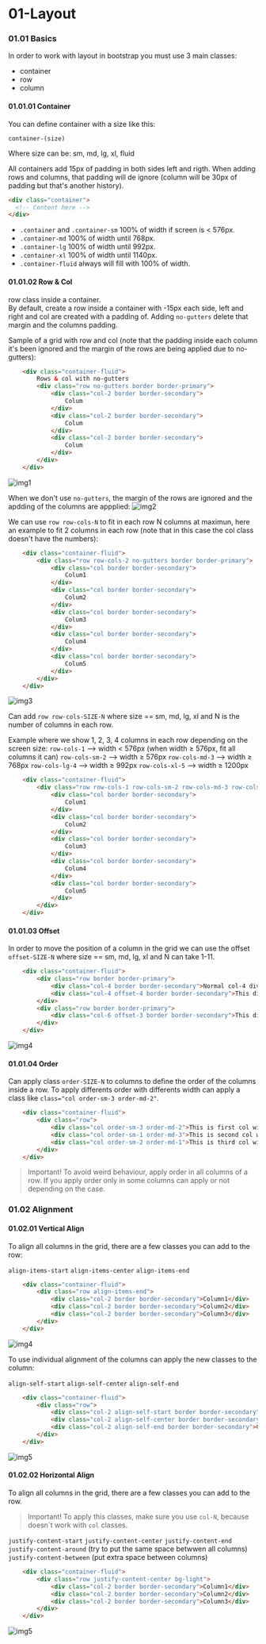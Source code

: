 # 01-Layout

### 01.01 Basics

In order to work with layout in bootstrap you must use 3 main classes:
 - container
 - row
 - column

#### 01.01.01  Container

You can define container with a size like this:

```container-(size)```

Where size can be: sm, md, lg, xl, fluid

All containers add 15px of padding in both sides left and rigth. When adding rows and columns, that padding will de ignore (column will be 30px of padding but that's another history).

```html
<div class="container">
  <!-- Content here -->
</div>
```

 - ```.container``` and ```.container-sm``` 100% of width if screen is < 576px.
 - ```.container-md``` 100% of width until 768px.
 - ```.container-lg``` 100% of width until 992px.
 - ```.container-xl``` 100% of width until 1140px.
 - ```.container-fluid``` always will fill with 100% of width.

#### 01.01.02  Row & Col

row class inside a container.   
By default, create a row inside a container with -15px each side, left and right and col are created with a padding of. Adding `no-gutters` delete that margin and the columns padding.

Sample of a grid with row and col (note that the padding inside each column it's been ignored and the margin of the rows are being applied due to no-gutters):
```html
    <div class="container-fluid">
        Rows & col with no-gutters
        <div class="row no-gutters border border-primary">
            <div class="col-2 border border-secondary">
                Colum
            </div>
            <div class="col-2 border border-secondary">
                Colum
            </div>
            <div class="col-2 border border-secondary">
                Colum
            </div>
        </div>
    </div>
```
![img1](./img/RowCol-noglutters.JPG)

When we don't use `no-gutters`, the margin of the rows are ignored and the apdding of the columns are appplied:
![img2](./img/RowCol-normal.JPG)


We can use `row row-cols-N` to fit in each row N columns at maximun, here an example to fit 2 columns in each row (note that in this case the col class doesn't have the numbers):
```html
    <div class="container-fluid">
        <div class="row row-cols-2 no-gutters border border-primary">
            <div class="col border border-secondary">
                Colum1
            </div>
            <div class="col border border-secondary">
                Colum2
            </div>
            <div class="col border border-secondary">
                Colum3
            </div>
            <div class="col border border-secondary">
                Colum4
            </div>
            <div class="col border border-secondary">
                Colum5
            </div>
        </div>
    </div>
```
![img3](./img/rowcol2.JPG)

Can add `row row-cols-SIZE-N` where size == sm, md, lg, xl and N is the number of columns in each row.

Example where we show 1, 2, 3, 4 columns in each row depending on the screen size:
`row-cols-1` --> width < 576px (when width ≥ 576px, fit all columns it can)
`row-cols-sm-2` --> width ≥ 576px
`row-cols-md-3` --> width ≥ 768px
`row-cols-lg-4` --> width ≥ 992px
`row-cols-xl-5` --> width ≥ 1200px

```html
    <div class="container-fluid">
        <div class="row row-cols-1 row-cols-sm-2 row-cols-md-3 row-cols-lg-4 row-cols-xl-5 border border-primary">
            <div class="col border border-secondary">
                Colum1
            </div>
            <div class="col border border-secondary">
                Colum2
            </div>
            <div class="col border border-secondary">
                Colum3
            </div>
            <div class="col border border-secondary">
                Colum4
            </div>
            <div class="col border border-secondary">
                Colum5
            </div>
        </div>
    </div>
```

#### 01.01.03  Offset
In order to move the position of a column in the grid we can use the offset `offset-SIZE-N` where size == sm, md, lg, xl and N can take 1-11.

```html
    <div class="container-fluid">
        <div class="row border border-primary">
            <div class="col-4 border border-secondary">Normal col-4 div</div>
            <div class="col-4 offset-4 border border-secondary">This div has an offset-4, so include in the left 4 columns. </div>
        </div>
        <div class="row border border-primary">
            <div class="col-6 offset-3 border border-secondary">This div has an offset-3, so include in the left 3 columns. (a way to align in the center)</div>
        </div>
    </div>
```

![img4](./img/colOffset.JPG)

#### 01.01.04  Order

Can apply class `order-SIZE-N` to columns to define the order of the columns inside a row. To apply differents order with differents width can apply a class like `class="col order-sm-3 order-md-2"`.

```html
    <div class="container-fluid">
        <div class="row">
            <div class="col order-sm-3 order-md-2">This is first col with order sm-3 and md-2</div>
            <div class="col order-sm-1 order-md-3">This is second col with order sm-1 and md-3</div>
            <div class="col order-sm-2 order-md-1">This is third col with order sm-2 and md-1</div>
        </div>
    </div>
```
>Important!
To avoid weird behaviour, apply order in all columns of a row. If you apply order only in some columns can apply or not depending on the case.

### 01.02 Alignment

#### 01.02.01  Vertical Align

To align all columns in the grid, there are a few classes you can add to the row:

`align-items-start`
`align-items-center`
`align-items-end`

```html
    <div class="container-fluid">
        <div class="row align-items-end">
            <div class="col-2 border border-secondary">Column1</div>
            <div class="col-2 border border-secondary">Column2</div>
            <div class="col-2 border border-secondary">Column3</div>
        </div>
    </div>
```
![img4](./img/VerticalAlign.JPG)


To use individual alignment of the columns can apply the new classes to the column:

`align-self-start`
`align-self-center`
`align-self-end`

```html
    <div class="container-fluid">
        <div class="row">
            <div class="col-2 align-self-start border border-secondary">Column1</div>
            <div class="col-2 align-self-center border border-secondary">Column2</div>
            <div class="col-2 align-self-end border border-secondary">Column3</div>
        </div>
    </div>
```
![img5](./img/VerticalAlignSelf.JPG)


#### 01.02.02  Horizontal Align

To align all columns in the grid, there are a few classes you can add to the row.
>Important!
To apply this classes, make sure you use `col-N`, because doesn´t work with `col` classes.

`justify-content-start`
`justify-content-center`
`justify-content-end`
`justify-content-around` (try to put the same space betwwen all columns)
`justify-content-between` (put extra space between columns)

```html
    <div class="container-fluid">
        <div class="row justify-content-center bg-light">
            <div class="col-2 border border-secondary">Column1</div>
            <div class="col-2 border border-secondary">Column2</div>
            <div class="col-2 border border-secondary">Column3</div>
        </div>
    </div>
```
![img5](./img/HorizontalAlignment.JPG)





